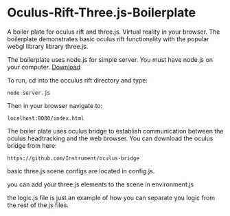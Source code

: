 Oculus-Rift-Three.js-Boilerplate
==================================

A boiler plate for oculus rift and three.js. Virtual reality in your browser. The boilerplate demonstrates basic oculus rift functionality with the popular webgl library library three.js.

The boilerplate uses node.js for simple server. You must have node.js on your computer. [Download](http://nodejs.org/)

To run, cd into the occulus rift directory and type:

```shell
node server.js
```

Then in your browser navigate to:

```shell
localhost:8080/index.html
```

The boiler plate uses oculus bridge to establish communication between the oculus headtracking and the web browser.
You can download the oculus bridge from here:

```shell
https://github.com/Instrument/oculus-bridge
```

basic three.js scene configs are located in config.js.

you can add your three.js elements to the scene in environment.js

the logic.js file is just an example of how you can separate you logic from the rest of the js files.